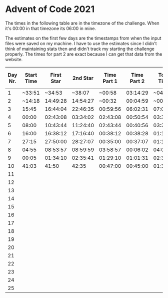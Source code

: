 # Advent of Code 2021

The times in the following table are in the timezone of the challenge. When it's 00:00 in that timezone its 06:00 in mine.

The estimates on the first few days are the timestamps from when the input files were saved on my machine.
I have to use the estimates since I didn't think of maintaining stats then and didn't track my starting the challenge properly.
The times for part 2 are exact because I can get that data from the website.


| Day Nr. | Start Time | First Star | 2nd Star | Time Part 1 | Time Part 2 | Total Time | Avg Time | Total AoC Time |
|---------|------------|------------|----------|-------------|-------------|------------|----------|----------------|
| 1       | ~33:51     | ~34:53     | ~38:07   | ~00:58      | 03:14:29    | ~04:13     | 04:13:00 | 04:13:00       |
| 2       | ~14:18     | 14:49:28   | 14:54:27 | ~00:32      | 00:04:59    | ~00:37     | 02:25:00 | 04:50:00       |
| 3       | 15:45      | 16:44:04   | 22:46:35 | 00:59:56    | 06:02:31    | 07:02:27   | 03:57:29 | 11:52:27       |
| 4       | 00:00      | 02:43:08   | 03:34:02 | 02:43:08    | 00:50:54    | 03:34:02   | 03:51:38 | 15:26:29       |
| 5       | 08:00      | 10:43:44   | 11:24:40 | 02:43:44    | 00:40:56    | 03:24:14   | 03:46:09 | 18:50:43       |
| 6       | 16:00      | 16:38:12   | 17:16:40 | 00:38:12    | 00:38:28    | 01:16:40   | 03:21:14 | 20:07:23       |
| 7       | 27:15      | 27:50:00   | 28:27:07 | 00:35:00    | 00:37:07    | 01:12:07   | 03:02:48 | 21:19:30       |
| 8       | 04:55      | 08:53:57   | 08:59:59 | 03:58:57    | 00:06:02    | 04:04:59   | 03:10:34 | 25:24:29       |
| 9       | 00:05      | 01:34:10   | 02:35:41 | 01:29:10    | 01:01:31    | 02:30:41   | 03:06:08 | 27:55:10       |
| 10      | 41:03      | 41:50      | 42:35    | 00:47:00    | 00:45:00    | 01:33:00   | 02:56:49 | 29:28:10       |
| 11      |            |            |          |             |             |            |          |                |
| 12      |            |            |          |             |             |            |          |                |
| 13      |            |            |          |             |             |            |          |                |
| 14      |            |            |          |             |             |            |          |                |
| 15      |            |            |          |             |             |            |          |                |
| 16      |            |            |          |             |             |            |          |                |
| 17      |            |            |          |             |             |            |          |                |
| 18      |            |            |          |             |             |            |          |                |
| 19      |            |            |          |             |             |            |          |                |
| 20      |            |            |          |             |             |            |          |                |
| 21      |            |            |          |             |             |            |          |                |
| 22      |            |            |          |             |             |            |          |                |
| 23      |            |            |          |             |             |            |          |                |
| 24      |            |            |          |             |             |            |          |                |
| 25      |            |            |          |             |             |            |          |                |
